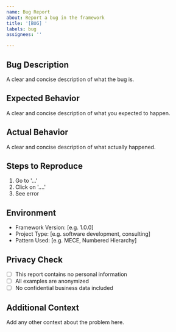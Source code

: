 ```yaml
---
name: Bug Report
about: Report a bug in the framework
title: '[BUG] '
labels: bug
assignees: ''

---
```


## Bug Description
A clear and concise description of what the bug is.

## Expected Behavior
A clear and concise description of what you expected to happen.

## Actual Behavior
A clear and concise description of what actually happened.

## Steps to Reproduce
1. Go to '...'
2. Click on '....'
3. See error

## Environment
- Framework Version: [e.g. 1.0.0]
- Project Type: [e.g. software development, consulting]
- Pattern Used: [e.g. MECE, Numbered Hierarchy]

## Privacy Check
- [ ] This report contains no personal information
- [ ] All examples are anonymized
- [ ] No confidential business data included

## Additional Context
Add any other context about the problem here.
